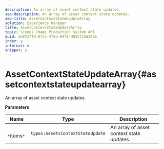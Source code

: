 ```yaml
---
description: An array of asset context state updates.
seo-description: An array of asset context state updates.
seo-title: AssetContextStateUpdateArray
solution: Experience Manager
title: AssetContextStateUpdateArray
topic: Scene7 Image Production System API
uuid: ad9f2ffd-97c5-4f6b-94f2-d03b7c8a34a5
index: y
internal: n
snippet: y
---
```


# AssetContextStateUpdateArray{#assetcontextstateupdatearray}

An array of asset context state updates.

 **Parameters** 

|  Name  | Type  | Description  |
|---|---|---|
|  ` *`items`*`  | `types:AssetsContextStateUpdate`  | An array of asset context state updates.  |

